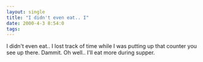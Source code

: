 ```yaml
---
layout: single
title: "I didn't even eat.. I"
date: 2000-4-3 8:54:0
tags: 
---
```


I didn't even eat.. I lost track of time while I was putting up that counter you see up there. Dammit. Oh well.. I'll eat more during supper.

